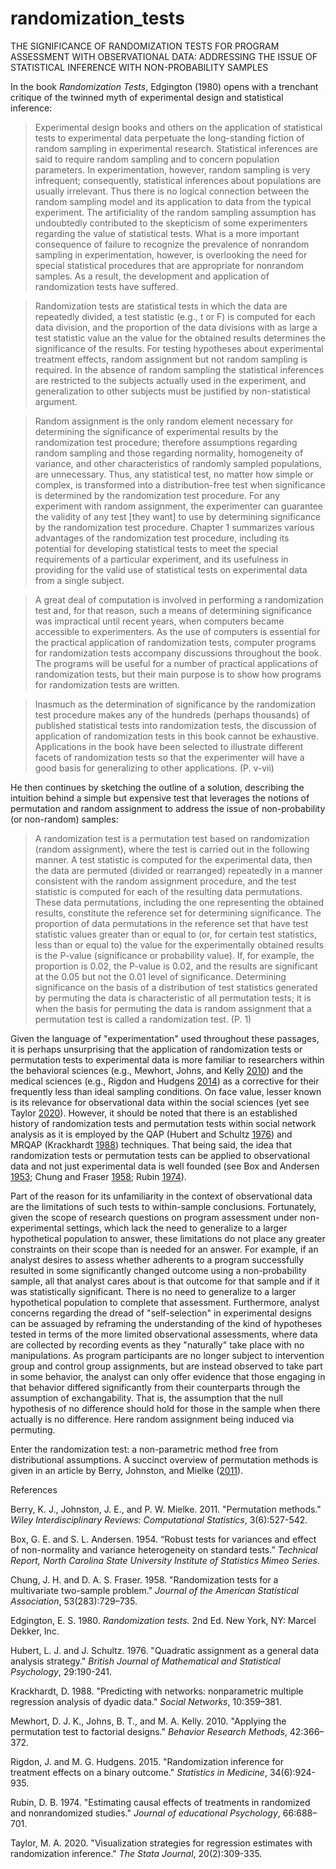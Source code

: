 # randomization_tests
THE SIGNIFICANCE OF RANDOMIZATION TESTS FOR PROGRAM ASSESSMENT WITH OBSERVATIONAL DATA: ADDRESSING THE ISSUE OF STATISTICAL INFERENCE WITH NON-PROBABILITY SAMPLES

In the book *Randomization Tests*, Edgington (1980) opens with a trenchant critique of the twinned myth of experimental design and statistical inference:   

>Experimental design books and others on the application of statistical tests to experimental data perpetuate the long-standing fiction of random sampling in experimental research. Statistical inferences are said to require random sampling and to concern population parameters. In experimentation, however, random sampling is very infrequent; consequently, statistical inferences about populations are usually irrelevant. Thus there is no logical connection between the random sampling model and its application to data from the typical experiment. The artificiality of the random sampling assumption has undoubtedly contributed to the skepticism of some experimenters regarding the value of statistical tests. What is a more important consequence of failure to recognize the prevalence of nonrandom sampling in experimentation, however, is overlooking the need for special statistical procedures that are appropriate for nonrandom samples. As a result, the development and application of randomization tests have suffered.

>Randomization tests are statistical tests in which the data are repeatedly divided, a test statistic (e.g., t or F) is computed for each data division, and the proportion of the data divisions with as large a test statistic value an the value for the obtained results determines the significance of the results. For testing hypotheses about experimental treatment effects, random assignment but not random sampling is required. In the absence of random sampling the statistical inferences are restricted to the subjects actually used in the experiment, and generalization to other subjects must be justified by non-statistical argument.

>Random assignment is the only random element necessary for determining the significance of experimental results by the randomization test procedure; therefore assumptions regarding random sampling and those regarding normality, homogeneity of variance, and other characteristics of randomly sampled populations, are unnecessary. Thus, any statistical test, no matter how simple or complex, is transformed into a distribution-free test when significance is determined by the randomization test procedure. For any experiment with random assignment, the experimenter can guarantee the validity of any test [they want] to use by determining significance by the randomization test procedure. Chapter 1 summarizes various advantages of the randomization test procedure, including its potential for developing statistical tests to meet the special requirements of a particular experiment, and its usefulness in providing for the valid use of statistical tests on experimental data from a single subject.

>A great deal of computation is involved in performing a randomization test and, for that reason, such a means of determining significance was impractical until recent years, when computers became accessible to experimenters. As the use of computers is essential for the practical application of randomization tests, computer programs for randomization tests accompany discussions throughout the book. The programs will be useful for a number of practical applications of randomization tests, but their main purpose is to show how programs for randomization tests are written.

>Inasmuch as the determination of significance by the randomization test procedure makes any of the hundreds (perhaps thousands) of published statistical tests into randomization tests, the discussion of application of randomization tests in this book cannot be exhaustive. Applications in the book have been selected to illustrate different facets of randomization tests so that the experimenter will have a good basis for generalizing to other applications. (P. v-vii)

He then continues by sketching the outline of a solution, describing the intuition behind a simple but expensive test that leverages the notions of permutation and random assignment to address the issue of non-probability (or non-random) samples:

>A randomization test is a permutation test based on randomization (random assignment), where the test is carried out in the following manner. A test statistic is computed for the experimental data, then the data are permuted (divided or rearranged) repeatedly in a manner consistent with the random assignment procedure, and the test statistic is computed for each of the resulting data permutations. These data permutations, including the one representing the obtained results, constitute the reference set for determining significance. The proportion of data permutations in the reference set that have test statistic values greater than or equal to (or, for certain test statistics, less than or equal to) the value for the experimentally obtained results is the P-value (significance or probability value). If, for example, the proportion is 0.02, the P-value is 0.02, and the results are significant at the 0.05 but not the 0.01 level of significance. Determining significance on the basis of a distribution of test statistics generated by permuting the data is characteristic of all permutation tests; it is when the basis for permuting the data is random assignment that a permutation test is called a randomization test. (P. 1)

Given the language of "experimentation" used throughout these passages, it is perhaps unsurprising that the application of randomization tests or permutation tests to experimental data is more familiar to researchers within the behavioral sciences (e.g., Mewhort, Johns, and Kelly [2010](https://link.springer.com/article/10.3758/BRM.42.2.366)) and the medical sciences (e.g., Rigdon and Hudgens [2014](https://onlinelibrary.wiley.com/doi/pdf/10.1002/sim.6384?casa_token=hpwlySMrlmcAAAAA:7DOYCE4Z4XD6leNc2Z5hplMK3JjuLgn7JAkiWzm0EpXd2CLUPxJYn_1RJ7cLv0DG9vcyFK0ztSuXkuCV)) as a corrective for their frequently less than ideal sampling conditions. On face value, lesser known is its relevance for observational data within the social sciences (yet see Taylor [2020](https://journals.sagepub.com/doi/pdf/10.1177/1536867X20930999)). However, it should be noted that there is an established history of randomization tests and permutation tests within social network analysis as it is employed by the QAP (Hubert and Schultz [1976](https://bpspsychub.onlinelibrary.wiley.com/doi/10.1111/j.2044-8317.1976.tb00714.x)) and MRQAP (Krackhardt [1988](https://pdf.sciencedirectassets.com/271850/1-s2.0-S0378873300X00688/1-s2.0-0378873388900044/main.pdf?X-Amz-Security-Token=IQoJb3JpZ2luX2VjEJL%2F%2F%2F%2F%2F%2F%2F%2F%2F%2FwEaCXVzLWVhc3QtMSJHMEUCIAKzTmXIkhJsb5EuJvxODZLN8JowCSChR%2Fv9zsI3FJuYAiEAm5%2Ffg4XTRg1nYJW4lEeeG3dTqj4vBDbYcP525UXAyTMqswUIOxAFGgwwNTkwMDM1NDY4NjUiDHXujRW71QeCiOHpzyqQBZfLVS8JnFficOqST4t9Xdd%2Fmxrny%2BW7MP96pP2pDKdkAckKtbsIce1B8OSbpXJWx8tYtB6GiUJIpH045q5dIhLcCFbrzhdSENXSsBHs1fxabNSeeCggUUG4QD%2F7E7Bl7S3Tje8Ff0sSYz6Dd2cezfshtmewuMe2GufDzy%2FSNuRHdKU6rXAoR00M%2BAAAX7c%2FW%2FX8ldaEr8PQ8F1NEDGh0q9TN85HZGSkIcYkTtwTPh0ES%2Be3s%2Fm%2FxhPpn7mFmAUMet8VXdDd3xkaR8eqJf7uBn5hs%2BGGpvah4J0MoT6hQGjv0retK7TJO0aRZtIqQh9O%2F0%2FcJFSLlk1Cej3Kgrf5K0FiZMzWEjhGsrj0F9xIVtSp9buuyI4%2FGSzEOxKShaMxdUzaYm5eAePb2HdaBCGbdvrSy4S%2F9Hyknr06DMX237iRsJ8H74%2B30%2BxdNyuJY8I8d0u9Jal49BgSe%2BKwCDa%2FaZBrCgDQH1BzXaXL0cgEQdDSOYksW8iSS%2FPC5hBdge0sGa0hJKupznZP4nU%2FQRIjdRRZRdzVLwrObCxQroWtLYWXAVD0nlTrq8S3mZfTEgvR9yvfumLwE1TbGqrq3DjzQotT1924YfJwlXCnQ48Lpx5oq7ZdLDoWVLOydRHfI0Gj9Q8Fr0sYTvob4Gfz0lDEensU2kd1zTztDQl1XQ0c9gxGDm5tafH8SM44zlogSdXYVcMP2mg%2FHQ%2B%2FpXP%2BDwnL8Z7C1Xx0wtnSpQ6x2pmqR%2F%2FNzKgBJXgDBWODG9sz9%2Fh44s%2BrditcZIhkd9SpAHIOlvSERP8Ce7%2F2%2BGCDyDmCNhOLrl%2FKUAu8%2BCq9g82T9hvv6cQyqpCaixCB32jXaPCQ3Xr4%2FAw1hAwwYSbQOsaleWF2MMabzrMGOrEBytI66VrFfqk4ufolkrgzoEanpv0Yt6zqRC9JDJUzBlyCJSLh4fCtA3gldnUv2v2rS06rGGNKlGviG5oe7zeeYXj5JZI9T43mAV%2FswYHDecgHB7DTnrN8Ue%2FojkAW5yORuvlg9YY3SDtUnpcIHBBr1Fdj5PEU%2BH%2BTyTTQ%2BBaOt0O%2Fz72vPIHmtBYP11bO9EiG2aIzxYfco87pl%2Fa39GHG2P1qIpbXIpeQYgMOFKtfOzQR&X-Amz-Algorithm=AWS4-HMAC-SHA256&X-Amz-Date=20240620T032847Z&X-Amz-SignedHeaders=host&X-Amz-Expires=300&X-Amz-Credential=ASIAQ3PHCVTYXFLBSTUL%2F20240620%2Fus-east-1%2Fs3%2Faws4_request&X-Amz-Signature=9ab94a765bf0fad184cdd35ec72f63bd960901c3a3a5ced14b507e55262f44bf&hash=4a41aed56c6a4084c03831b5c69fdc97c82492cd7bc4794362d4b4eba7e55bf8&host=68042c943591013ac2b2430a89b270f6af2c76d8dfd086a07176afe7c76c2c61&pii=0378873388900044&tid=spdf-aa7718c4-c68b-4b03-9128-45685c3c1223&sid=9a6b520675618341271882b98a70d1b4c58fgxrqa&type=client&tsoh=d3d3LnNjaWVuY2VkaXJlY3QuY29t&ua=13135f5e565707030252&rr=8968abb5de6ba332&cc=us)) techniques. That being said, the idea that randomization tests or permutation tests can be applied to observational data and not just experimental data is well founded (see Box and Andersen [1953](https://repository.lib.ncsu.edu/server/api/core/bitstreams/804fd57d-c6a3-48c2-925d-cbbd4b7e0a5b/content); Chung and Fraser [1958](https://www.jstor.org/stable/2282050); Rubin [1974](https://psycnet.apa.org/record/1975-06502-001)).

Part of the reason for its unfamiliarity in the context of observational data are the limitations of such tests to within-sample conclusions. Fortunately, given the scope of research questions on program assessment under non-experimental settings, which lack the need to generalize to a larger hypothetical population to answer, these limitations do not place any greater constraints on their scope than is needed for an answer. For example, if an analyst desires to assess whether adherents to a program successfully resulted in some significantly changed outcome using a non-probability sample, all that analyst cares about is that outcome for that sample and if it was statistically significant. There is no need to generalize to a larger hypothetical population to complete that assessment. Furthermore, analyst concerns regarding the dread of "self-selection" in experimental designs can be assuaged by reframing the understanding of the kind of hypotheses tested in terms of the more limited observational assessments, where data are collected by recording events as they "naturally" take place with no manipulations. As program participants are no longer subject to intervention group and control group assignments, but are instead observed to take part in some behavior, the analyst can only offer evidence that those engaging in that behavior differed significantly from their counterparts through the assumption of exchangability. That is, the assumption that the null hypothesis of no difference should hold for those in the sample when there actually is no difference. Here random assignment being induced via permuting.

Enter the randomization test: a non-parametric method free from distributional assumptions. A succinct overview of permutation methods is given in an article by Berry, Johnston, and Mielke ([2011](https://wires.onlinelibrary.wiley.com/doi/pdf/10.1002/wics.177?casa_token=U1vt9mhFqrgAAAAA:406S-KwWKy3A6VvTqlKf3zq5JNUaK_401ousxa1HgrZ8kbfPQMN-cku3PH-0gx5JoE2ZYZfIztC_Mfxc)).

References 

Berry, K. J., Johnston, J. E., and P. W. Mielke. 2011. "Permutation methods." *Wiley Interdisciplinary Reviews: Computational Statistics*, 3(6):527-542.

Box, G. E. and S. L. Andersen. 1954. “Robust tests for variances and effect of non-normality and variance heterogeneity on standard tests.” *Technical Report, North Carolina State University Institute of Statistics Mimeo Series.*

Chung, J. H. and D. A. S. Fraser. 1958. "Randomization tests for a multivariate two-sample problem." *Journal of the American Statistical Association*, 53(283):729–735.

Edgington, E. S. 1980. *Randomization tests.* 2nd Ed. New York, NY: Marcel Dekker, Inc.

Hubert, L. J. and J. Schultz. 1976. "Quadratic assignment as a general data analysis strategy." *British Journal of Mathematical and Statistical Psychology*, 29:190-241.

Krackhardt, D. 1988. "Predicting with networks: nonparametric multiple regression analysis of dyadic data." *Social Networks*, 10:359–381.

Mewhort, D. J. K., Johns, B. T., and M. A. Kelly. 2010. "Applying the permutation test to factorial designs." *Behavior Research Methods*, 42:366–372.

Rigdon, J. and M. G. Hudgens. 2015. "Randomization inference for treatment effects on a binary outcome." *Statistics in Medicine*, 34(6):924-935.

Rubin, D. B. 1974. "Estimating causal effects of treatments in randomized and nonrandomized studies." *Journal of educational Psychology*, 66:688–701. 

Taylor, M. A. 2020. "Visualization strategies for regression estimates with randomization inference." *The Stata Journal*, 20(2):309-335.
